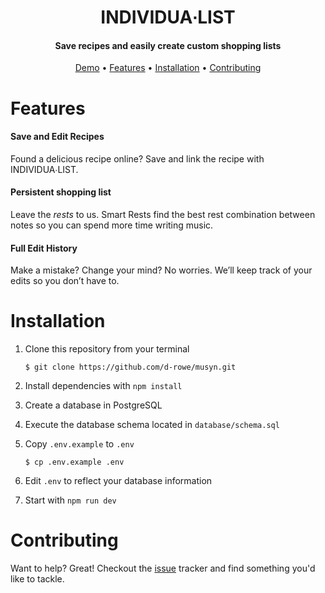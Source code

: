 
<h1 align="center" margin-top="100">
	  INDIVIDUA&#8729;LIST
</h1>
<h4 align="center">Save recipes and easily create custom shopping lists</h4>

<p align="center">
  <a href="http://myindividualist.com/">Demo</a> •
  <a href="#features">Features</a> •
  <a href="#installation">Installation</a> •
  <a href="#contributing">Contributing</a>
</p>

# Features
 
#### Save and Edit Recipes

Found a delicious recipe online?  Save and link the recipe with INDIVIDUA&#8729;LIST.  

#### Persistent shopping list

Leave the _rests_ to us. Smart Rests find the best rest combination between notes so you can spend more time writing music. 

#### Full Edit History

Make a mistake? Change your mind? No worries. We’ll keep track of your edits so you don’t have to.

# Installation

1. Clone this repository from your terminal

   `$ git clone https://github.com/d-rowe/musyn.git`

2. Install dependencies with `npm install`

3. Create a database in PostgreSQL

4. Execute the database schema located in `database/schema.sql`

5. Copy `.env.example` to `.env`

   `$ cp .env.example .env`

6. Edit `.env` to reflect your database information

7. Start with `npm run dev`

# Contributing

Want to help? Great! Checkout the [issue](https://github.com/d-rowe/musyn/issues) tracker and find something you'd like to tackle.
